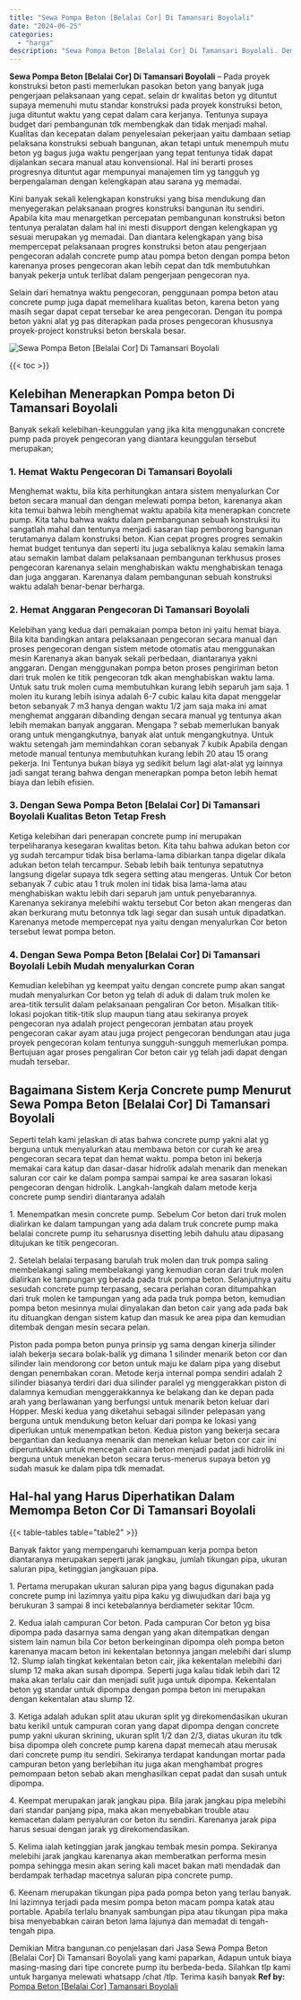```yaml
---
title: "Sewa Pompa Beton [Belalai Cor] Di Tamansari Boyolali"
date: "2024-06-25"
categories: 
  - "harga"
description: "Sewa Pompa Beton [Belalai Cor] Di Tamansari Boyolali. Demikian Mitra bangunan.co penjelasan dari Jasa Sewa Pompa Beton [Belalai Cor] Di Tamansari Boyolali..."
---
```


**Sewa Pompa Beton \[Belalai Cor\] Di Tamansari Boyolali** – Pada proyek konstruksi beton pasti memerlukan pasokan beton yang banyak juga pengerjaan pelaksanaan yang cepat. selain dr kwalitas beton yg dituntut supaya memenuhi mutu standar konstruksi pada proyek konstruksi beton, juga dituntut waktu yang cepat dalam cara kerjanya. Tentunya supaya budget dari pembangunan tdk membengkak dan tidak menjadi mahal. Kualitas dan kecepatan dalam penyelesaian pekerjaan yaitu dambaan setiap pelaksana konstruksi sebuah bangunan, akan tetapi untuk menempuh mutu beton yg bagus juga waktu pengerjaan yang tepat tentunya tidak dapat dijalankan secara manual atau konvensional. Hal ini berarti proses progresnya dituntut agar mempunyai manajemen tim yg tangguh yg berpengalaman dengan kelengkapan atau sarana yg memadai.

Kini banyak sekali kelengkapan konstruksi yang bisa mendukung dan menyegerakan pelaksanaan progres konstruksi bangunan itu sendiri. Apabila kita mau menargetkan percepatan pembangunan konstruksi beton tentunya peralatan dalam hal ini mesti disupport dengan kelengkapan yg sesuai merupakan yg memadai. Dan diantara kelengkapan yang bisa mempercepat pelaksanaan progres konstruksi beton atau pengerjaan pengecoran adalah concrete pump atau pompa beton dengan pompa beton karenanya proses pengecoran akan lebih cepat dan tdk membutuhkan banyak pekerja untuk terlibat dalam pengerjaan pengecoran nya.

Selain dari hematnya waktu pengecoran, penggunaan pompa beton atau concrete pump juga dapat memelihara kualitas beton, karena beton yang masih segar dapat cepat tersebar ke area pengecoran. Dengan itu pompa beton yakni alat yg pas diterapkan pada proses pengecoran khususnya proyek-project konstruksi beton berskala besar.

![Sewa Pompa Beton [Belalai Cor] Di Tamansari Boyolali](/images/sewa-concrete-pump-23.png)

{{< toc >}}

## Kelebihan Menerapkan Pompa beton Di Tamansari Boyolali

Banyak sekali kelebihan-keunggulan yang jika kita menggunakan concrete pump pada proyek pengecoran yang diantara keunggulan tersebut merupakan;

### 1\. Hemat Waktu Pengecoran Di Tamansari Boyolali

Menghemat waktu, bila kita perhitungkan antara sistem menyalurkan Cor beton secara manual dan dengan melewati pompa beton, karenanya akan kita temui bahwa lebih menghemat waktu apabila kita menerapkan concrete pump. Kita tahu bahwa waktu dalam pembangunan sebuah konstruksi itu sangatlah mahal dan tentunya menjadi sasaran tiap pemborong bangunan terutamanya dalam konstruksi beton. Kian cepat progres progres semakin hemat budget tentunya dan seperti itu juga sebaliknya kalau semakin lama atau semakin lambat dalam pelaksanaan pembangunan terkhusus proses pengecoran karenanya selain menghabiskan waktu menghabiskan tenaga dan juga anggaran. Karenanya dalam pembangunan sebuah konstruksi waktu adalah benar-benar berharga.

### 2\. Hemat Anggaran Pengecoran Di Tamansari Boyolali

Kelebihan yang kedua dari pemakaian pompa beton ini yaitu hemat biaya. Bila kita bandingkan antara pelaksanaan pengecoran secara manual dan proses pengecoran dengan sistem metode otomatis atau menggunakan mesin Karenanya akan banyak sekali perbedaan, diantaranya yakni anggaran. Dengan menggunakan pompa beton proses pengiriman beton dari truk molen ke titik pengecoran tdk akan menghabiskan waktu lama. Untuk satu truk molen cuma membutuhkan kurang lebih separuh jam saja. 1 molen itu kurang lebih isinya adalah 6-7 cubic kalau kita dapat menggelar beton sebanyak 7 m3 hanya dengan waktu 1/2 jam saja maka ini amat menghemat anggaran dibanding dengan secara manual yg tentunya akan lebih memakan banyak anggaran. Mengapa ? sebab memerlukan banyak orang untuk mengangkutnya, banyak alat untuk mengangkutnya. Untuk waktu setengah jam memindahkan coran sebanyak 7 kubik Apabila dengan metode manual tentunya membutuhkan kurang lebih 20 atau 15 orang pekerja. Ini Tentunya bukan biaya yg sedikit belum lagi alat-alat yg lainnya jadi sangat terang bahwa dengan menerapkan pompa beton lebih hemat biaya dan lebih efisien.

### 3\. Dengan Sewa Pompa Beton \[Belalai Cor\] Di Tamansari Boyolali Kualitas Beton Tetap Fresh

Ketiga kelebihan dari penerapan concrete pump ini merupakan terpeliharanya kesegaran kwalitas beton. Kita tahu bahwa adukan beton cor yg sudah tercampur tidak bisa berlama-lama dibiarkan tanpa digelar dikala adukan beton telah tercampur. Sebab lebih baik tentunya sepatutnya langsung digelar supaya tdk segera setting atau mengeras. Untuk Cor beton sebanyak 7 cubic atau 1 truk molen ini tidak bisa lama-lama atau menghabiskan waktu lebih dari separuh jam untuk penyebarannya. Karenanya sekiranya melebihi waktu tersebut Cor beton akan mengeras dan akan berkurang mutu betonnya tdk lagi segar dan susah untuk dipadatkan. Karenanya metode mempercepat nya yaitu dengan menyalurkan Cor beton tersebut lewat pompa beton.

### 4\. Dengan Sewa Pompa Beton \[Belalai Cor\] Di Tamansari Boyolali Lebih Mudah menyalurkan Coran

Kemudian kelebihan yg keempat yaitu dengan concrete pump akan sangat mudah menyalurkan Cor beton yg telah di aduk di dalam truk molen ke area-titik tersulit dalam pelaksanaan pengaliran Cor beton. Misalkan titik-lokasi pojokan titik-titik slup maupun tiang atau sekiranya proyek pengecoran nya adalah project pengecoran jembatan atau proyek pengecoran cakar ayam atau juga project pengecoran bendungan atau juga proyek pengecoran kolam tentunya sungguh-sungguh memerlukan pompa. Bertujuan agar proses pengaliran Cor beton cair yg telah jadi dapat dengan mudah tersebar.

## Bagaimana Sistem Kerja Concrete pump Menurut Sewa Pompa Beton \[Belalai Cor\] Di Tamansari Boyolali

Seperti telah kami jelaskan di atas bahwa concrete pump yakni alat yg berguna untuk menyalurkan atau membawa beton cor curah ke area pengecoran secara tepat dan hemat waktu. pompa beton ini bekerja memakai cara katup dan dasar-dasar hidrolik adalah menarik dan menekan saluran cor cair ke dalam pompa sampai sampai ke area sasaran lokasi pengecoran dengan hidrolik. Langkah-langkah dalam metode kerja concrete pump sendiri diantaranya adalah

1\. Menempatkan mesin concrete pump. Sebelum Cor beton dari truk molen dialirkan ke dalam tampungan yang ada dalam truk concrete pump maka belalai concrete pump itu seharusnya disetting lebih dahulu atau dipasang ditujukan ke titik pengecoran.

2\. Setelah belalai terpasang barulah truk molen dan truk pompa saling membelakangi saling membelakangi yang kemudian coran dari truk molen dialirkan ke tampungan yg berada pada truk pompa beton. Selanjutnya yaitu sesudah concrete pump terpasang, secara perlahan coran ditumpahkan dari truk molen ke tampungan yang ada pada truk pompa beton, kemudian pompa beton mesinnya mulai dinyalakan dan beton cair yang ada pada bak itu dituangkan dengan sistem katup dan masuk ke area pipa dan kemudian ditembak dengan mesin secara pelan.

Piston pada pompa beton punya prinsip yg sama dengan kinerja silinder ialah bekerja secara bolak-balik yg dimana 1 silinder menarik beton cor dan silinder lain mendorong cor beton untuk maju ke dalam pipa yang disebut dengan penembakan coran. Metode kerja internal pompa sendiri adalah 2 silinder biasanya terdiri dari dua silinder paralel yg menggerakkan piston di dalamnya kemudian menggerakkannya ke belakang dan ke depan pada arah yang berlawanan yang berfungsi untuk menarik beton keluar dari Hopper. Meski kedua yang diketahui sebagai silinder pelepasan yang berguna untuk mendukung beton keluar dari pompa ke lokasi yang diperlukan untuk menempatkan beton. Kedua piston yang bekerja secara bergantian dan keduanya menarik dan menekan keluar beton cor cair ini diperuntukkan untuk mencegah cairan beton menjadi padat jadi hidrolik ini berguna untuk menekan beton secara terus-menerus supaya beton yg sudah masuk ke dalam pipa tdk memadat.

## Hal-hal yang Harus Diperhatikan Dalam Memompa Beton Cor Di Tamansari Boyolali

{{< table-tables table="table2" >}}

Banyak faktor yang mempengaruhi kemampuan kerja pompa beton diantaranya merupakan seperti jarak jangkau, jumlah tikungan pipa, ukuran saluran pipa, ketinggian jangkauan pipa.

1\. Pertama merupakan ukuran saluran pipa yang bagus digunakan pada concrete pump ini lazimnya yaitu pipa kaku yg diwujudkan dari baja yg berukuran 3 sampai 8 inci ketebalannya berdiameter sekitar 10cm.

2\. Kedua ialah campuran Cor beton. Pada campuran Cor beton yg bisa dipompa pada dasarnya sama dengan yang akan ditempatkan dengan sistem lain namun bila Cor beton berkeinginan dipompa oleh pompa beton karenanya macam beton ini kekentalan betonnya jangan melebihi dari slump 12. Slump ialah tingkat kekentalan beton cair, jika kekentalan melebihi dari slump 12 maka akan susah dipompa. Seperti juga kalau tidak lebih dari 12 maka akan terlalu cair dan menjadi sulit juga untuk dipompa. Kekentalan beton yg standar untuk dipompa dengan pompa beton ini merupakan dengan kekentalan atau slump 12.

3\. Ketiga adalah adukan split atau ukuran split yg direkomendasikan ukuran batu kerikil untuk campuran coran yang dapat dipompa dengan concrete pump yakni ukuran skrining, ukuran split 1/2 dan 2/3, diatas ukuran itu tdk bisa dipompa oleh concrete pump karena dapat memecah atau merusak dari concrete pump itu sendiri. Sekiranya terdapat kandungan mortar pada campuran beton yang berlebihan itu juga akan menghambat progres pemompaan beton sebab akan menghasilkan cepat padat dan susah untuk dipompa.

4\. Keempat merupakan jarak jangkau pipa. Bila jarak jangkau pipa melebihi dari standar panjang pipa, maka akan menyebabkan trouble atau kemacetan dalam penyaluran cor beton itu sendiri. Karenanya jarak pipa harus sesuai dengan jarak yg direkomendasikan.

5\. Kelima ialah ketinggian jarak jangkau tembak mesin pompa. Sekiranya melebihi jarak jangkau karenanya akan memberatkan performa mesin pompa sehingga mesin akan sering kali macet bakan mati mendadak dan berdampak terhadap macetnya saluran pipa concrete pump.

6\. Keenam merupakan tikungan pipa pada pompa beton yang terlau banyak. Ini lazimnya terjadi pada mesim pompa beton macam pompa katak atau portable. Apabila terlalu bnanyak sambungan pipa atau tikungan pipa maka bisa menyebabkan cairan beton lama lajunya dan memadat di tengah-tengah pipa.

Demikian Mitra bangunan.co penjelasan dari Jasa Sewa Pompa Beton \[Belalai Cor\] Di Tamansari Boyolali yang kami paparkan, Adapun untuk biaya masing-masing dari tipe concrete pump itu berbeda-beda. Silahkan tlp kami untuk harganya melewati whatsapp /chat /tlp. Terima kasih banyak
**Ref by:** [Pompa Beton [Belalai Cor] Tamansari Boyolali](https://id.wikipedia.org/wiki/Pompa)
